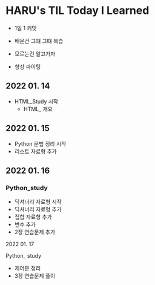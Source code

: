 # HARU's TIL Today I Learned



- 1일 1 커밋 

- 배운건 그떄 그떄 복습

- 모르는건 알고가자 

- 항상 파이팅

## 2022 01. 14 

- HTML_Study  시작 
  - HTML_ 개요 

## 2022 01. 15
  - Python 문법 정리 시작
  - 리스트 자료형  추가



## 2022 01. 16

### Python_study

- 딕셔너리 자료형 시작
- 딕셔너리 자료형 추가
- 집합 자료형 추가
- 변수 추가
- 2장 연습문제 추가

2022 01. 17

Python_ study

- 제어문 정리
- 3장 연습문제 풀이
